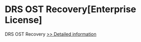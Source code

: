 # DRS OST Recovery[Enterprise License]
DRS OST Recovery
[>> Detailed information](https://secure.shareit.com/shareit/product.html?productid=301004378&affiliateid=200057808)